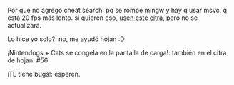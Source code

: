 Por qué no agrego cheat search: pq se rompe mingw y hay q usar msvc, q está 20 fps más lento. si quieren eso, [usen este citra](https://ci.appveyor.com/api/buildjobs/b1fx012kfomawqkg/artifacts/citra-windows-msvc-20171010-dade097.zip), pero no se actualizará.

Lo hice yo solo?: no, me ayudó hojan :D

¡Nintendogs + Cats se congela en la pantalla de carga!: también en el citra de hojan. #56

¡TL tiene bugs!: esperen.
